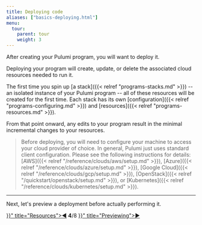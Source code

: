 ```yaml
---
title: Deploying code
aliases: ["basics-deploying.html"]
menu:
  tour:
    parent: tour
    weight: 3
---
```


After creating your Pulumi program, you will want to deploy it.

Deploying your program will create, update, or delete the associated cloud resources needed to run it.

The first time you spin up [a stack]({{< relref "programs-stacks.md" >}}) -- an isolated instance of your Pulumi program -- all of
these resources will be created for the first time.  Each stack has its own
[configuration]({{< relref "programs-configuring.md" >}}) and [resources]({{< relref "programs-resources.md" >}}).

From that point onward, any edits to your program result in the minimal incremental changes to your resources.

> Before deploying, you will need to configure your machine to access your cloud provider of choice.  In general, Pulumi
> just uses standard client configuration.  Please see the following instructions for details:
> [AWS]({{< relref "/reference/clouds/aws/setup.md" >}}), [Azure]({{< relref "/reference/clouds/azure/setup.md" >}}), [Google Cloud]({{< relref "/reference/clouds/gcp/setup.md" >}}),
> [OpenStack]({{< relref "/quickstart/openstack/setup.md" >}}), or [Kubernetes]({{< relref "/reference/clouds/kubernetes/setup.md" >}}).

***

Next, let's preview a deployment before actually performing it.

<div class="tour-nav">
    <a class="tour-button enabled" href="{{< relref "basics-projects.md" >}}" title="Resources">◀</a>
    <span class="tour-index"><strong>4</strong>/8</span>
    <a class="tour-button enabled" href="{{< relref "basics-previewing.md" >}}" title="Previewing">▶</a>
</div>
